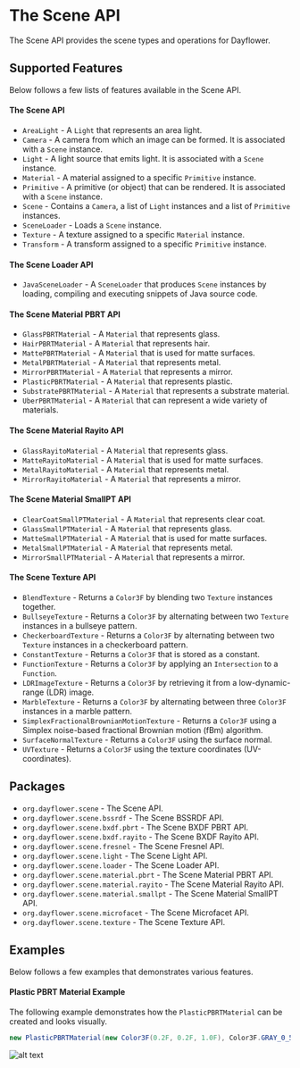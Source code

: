 The Scene API
=============
The Scene API provides the scene types and operations for Dayflower.

Supported Features
------------------
Below follows a few lists of features available in the Scene API.

#### The Scene API
* `AreaLight` - A `Light` that represents an area light.
* `Camera` - A camera from which an image can be formed. It is associated with a `Scene` instance.
* `Light` - A light source that emits light. It is associated with a `Scene` instance.
* `Material` - A material assigned to a specific `Primitive` instance.
* `Primitive` - A primitive (or object) that can be rendered. It is associated with a `Scene` instance.
* `Scene` - Contains a `Camera`, a list of `Light` instances and a list of `Primitive` instances.
* `SceneLoader` - Loads a `Scene` instance.
* `Texture` - A texture assigned to a specific `Material` instance.
* `Transform` - A transform assigned to a specific `Primitive` instance.

#### The Scene Loader API
* `JavaSceneLoader` - A `SceneLoader` that produces `Scene` instances by loading, compiling and executing snippets of Java source code.

#### The Scene Material PBRT API
* `GlassPBRTMaterial` - A `Material` that represents glass.
* `HairPBRTMaterial` - A `Material` that represents hair.
* `MattePBRTMaterial` - A `Material` that is used for matte surfaces.
* `MetalPBRTMaterial` - A `Material` that represents metal.
* `MirrorPBRTMaterial` - A `Material` that represents a mirror.
* `PlasticPBRTMaterial` - A `Material` that represents plastic.
* `SubstratePBRTMaterial` - A `Material` that represents a substrate material.
* `UberPBRTMaterial` - A `Material` that can represent a wide variety of materials.

#### The Scene Material Rayito API
* `GlassRayitoMaterial` - A `Material` that represents glass.
* `MatteRayitoMaterial` - A `Material` that is used for matte surfaces.
* `MetalRayitoMaterial` - A `Material` that represents metal.
* `MirrorRayitoMaterial` - A `Material` that represents a mirror.

#### The Scene Material SmallPT API
* `ClearCoatSmallPTMaterial` - A `Material` that represents clear coat.
* `GlassSmallPTMaterial` - A `Material` that represents glass.
* `MatteSmallPTMaterial` - A `Material` that is used for matte surfaces.
* `MetalSmallPTMaterial` - A `Material` that represents metal.
* `MirrorSmallPTMaterial` - A `Material` that represents a mirror.

#### The Scene Texture API
* `BlendTexture` - Returns a `Color3F` by blending two `Texture` instances together.
* `BullseyeTexture` - Returns a `Color3F` by alternating between two `Texture` instances in a bullseye pattern.
* `CheckerboardTexture` - Returns a `Color3F` by alternating between two `Texture` instances in a checkerboard pattern.
* `ConstantTexture` - Returns a `Color3F` that is stored as a constant.
* `FunctionTexture` - Returns a `Color3F` by applying an `Intersection` to a `Function`.
* `LDRImageTexture` - Returns a `Color3F` by retrieving it from a low-dynamic-range (LDR) image.
* `MarbleTexture` - Returns a `Color3F` by alternating between three `Color3F` instances in a marble pattern.
* `SimplexFractionalBrownianMotionTexture` - Returns a `Color3F` using a Simplex noise-based fractional Brownian motion (fBm) algorithm.
* `SurfaceNormalTexture` - Returns a `Color3F` using the surface normal.
* `UVTexture` - Returns a `Color3F` using the texture coordinates (UV-coordinates).

Packages
--------
* `org.dayflower.scene` - The Scene API.
* `org.dayflower.scene.bssrdf` - The Scene BSSRDF API.
* `org.dayflower.scene.bxdf.pbrt` - The Scene BXDF PBRT API.
* `org.dayflower.scene.bxdf.rayito` - The Scene BXDF Rayito API.
* `org.dayflower.scene.fresnel` - The Scene Fresnel API.
* `org.dayflower.scene.light` - The Scene Light API.
* `org.dayflower.scene.loader` - The Scene Loader API.
* `org.dayflower.scene.material.pbrt` - The Scene Material PBRT API.
* `org.dayflower.scene.material.rayito` - The Scene Material Rayito API.
* `org.dayflower.scene.material.smallpt` - The Scene Material SmallPT API.
* `org.dayflower.scene.microfacet` - The Scene Microfacet API.
* `org.dayflower.scene.texture` - The Scene Texture API.

Examples
--------
Below follows a few examples that demonstrates various features.

#### Plastic PBRT Material Example
The following example demonstrates how the `PlasticPBRTMaterial` can be created and looks visually.
```java
new PlasticPBRTMaterial(new Color3F(0.2F, 0.2F, 1.0F), Color3F.GRAY_0_50, Color3F.BLACK, 0.01F);
```
![alt text](https://github.com/macroing/Dayflower/tree/master/documentation/Scene/PlasticPBRTMaterial.png "PlasticPBRTMaterial")